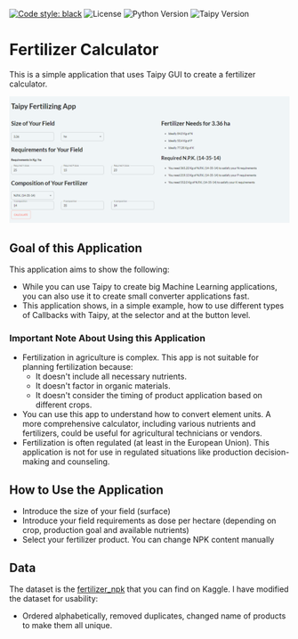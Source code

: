 [![Code style: black](https://img.shields.io/badge/code%20style-black-000000.svg)](https://github.com/psf/black)
![License](https://img.shields.io/badge/License-MIT-blue.svg)
![Python Version](https://img.shields.io/badge/Python-3.11%2B-blue.svg)
![Taipy Version](https://img.shields.io/badge/Taipy-3.1-blue.svg)

# Fertilizer Calculator

This is a simple application that uses Taipy GUI to create a fertilizer calculator.

![](img/screenshot.png)

## Goal of this Application

This application aims to show the following:

* While you can use Taipy to create big Machine Learning applications, you can also use it to create small converter applications fast.
* This application shows, in a simple example, how to use different types of Callbacks with Taipy, at the selector and at the button level. 

### Important Note About Using this Application

* Fertilization in agriculture is complex. This app is not suitable for planning fertilization because:
    * It doesn't include all necessary nutrients.
    * It doesn't factor in organic materials.
    * It doesn't consider the timing of product application based on different crops.
* You can use this app to understand how to convert element units. A more comprehensive calculator, including various nutrients and fertilizers, could be useful for agricultural technicians or vendors.
* Fertilization is often regulated (at least in the European Union). This application is not for use in regulated situations like production decision-making and counseling. 

## How to Use the Application

* Introduce the size of your field (surface)
* Introduce your field requirements as dose per hectare (depending on crop, production goal and available nutrients)
* Select your fertilizer product. You can change NPK content manually

## Data

The dataset is the [fertilizer_npk](https://www.kaggle.com/datasets/shekharyada/fertilizer-npk) that you can find on Kaggle. I have modified the dataset for usability:

* Ordered alphabetically, removed duplicates, changed name of products to make them all unique.